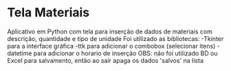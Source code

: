 # Tela Materiais
Aplicativo em Python com tela para inserção de dados de materiais com descrição, quantidade e tipo de unidade
Foi utilizado as bibliotecas:
-Tkinter para a interface gráfica
-ttk para adicionar o combobox (selecionar itens)
-datetime para adicionar o horario de inserção
OBS: não foi utilizado BD ou Excel para salvamento, então ao sair apaga os dados 'salvos' na lista

